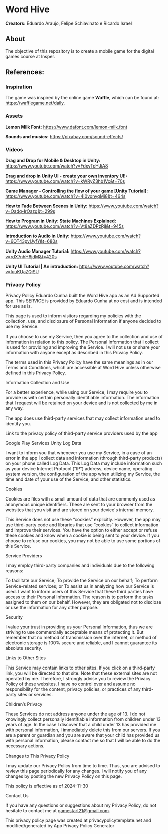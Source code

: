 # Word Hive

**Creators:** Eduardo Araujo, Felipe Schiavinato e Ricardo Israel

## About

The objective of this repository is to create a mobile game for the digital games course at Insper.

## References:

### Inspiration

The game was inspired by the online game **Waffle**, which can be found at: https://wafflegame.net/daily.

### Assets

**Lemon Milk Font:** https://www.dafont.com/lemon-milk.font

**Sounds and musics:** https://pixabay.com/sound-effects/ 

### Videos

**Drag and Drop for Mobile & Desktop in Unity:** https://www.youtube.com/watch?v=FdxvTcHJiA8 

**Drag and drop in Unity UI - create your own inventory UI!:** https://www.youtube.com/watch?v=kWRyZ3hb1Vc&t=70s

**Game Manager - Controlling the flow of your game [Unity Tutorial]:** https://www.youtube.com/watch?v=4I0vonyqMi8&t=464s 

**How to Fade Between Scenes in Unity:** https://www.youtube.com/watch?v=Oadq-IrOazg&t=299s 

**How to Program in Unity: State Machines Explained:** https://www.youtube.com/watch?v=Vt8aZDPzRjI&t=945s

**Introduction to Audio in Unity:** https://www.youtube.com/watch?v=6OT43pvUyfY&t=680s 

**Unity Audio Manager Tutorial:** https://www.youtube.com/watch?v=rdX7nhH6jdM&t=420s

**Unity UI Tutorial | An introduction:** https://www.youtube.com/watch?v=IuuKUaZQiSU


### Privacy Policy

Privacy Policy
Eduardo Cunha built the Word Hive app as an Ad Supported app. This SERVICE is provided by Eduardo Cunha at no cost and is intended for use as is.

This page is used to inform visitors regarding my policies with the collection, use, and disclosure of Personal Information if anyone decided to use my Service.

If you choose to use my Service, then you agree to the collection and use of information in relation to this policy. The Personal Information that I collect is used for providing and improving the Service. I will not use or share your information with anyone except as described in this Privacy Policy.

The terms used in this Privacy Policy have the same meanings as in our Terms and Conditions, which are accessible at Word Hive unless otherwise defined in this Privacy Policy.

Information Collection and Use

For a better experience, while using our Service, I may require you to provide us with certain personally identifiable information. The information that I request will be retained on your device and is not collected by me in any way.

The app does use third-party services that may collect information used to identify you.

Link to the privacy policy of third-party service providers used by the app

Google Play Services
Unity
Log Data

I want to inform you that whenever you use my Service, in a case of an error in the app I collect data and information (through third-party products) on your phone called Log Data. This Log Data may include information such as your device Internet Protocol (“IP”) address, device name, operating system version, the configuration of the app when utilizing my Service, the time and date of your use of the Service, and other statistics.

Cookies

Cookies are files with a small amount of data that are commonly used as anonymous unique identifiers. These are sent to your browser from the websites that you visit and are stored on your device's internal memory.

This Service does not use these “cookies” explicitly. However, the app may use third-party code and libraries that use “cookies” to collect information and improve their services. You have the option to either accept or refuse these cookies and know when a cookie is being sent to your device. If you choose to refuse our cookies, you may not be able to use some portions of this Service.

Service Providers

I may employ third-party companies and individuals due to the following reasons:

To facilitate our Service;
To provide the Service on our behalf;
To perform Service-related services; or
To assist us in analyzing how our Service is used.
I want to inform users of this Service that these third parties have access to their Personal Information. The reason is to perform the tasks assigned to them on our behalf. However, they are obligated not to disclose or use the information for any other purpose.

Security

I value your trust in providing us your Personal Information, thus we are striving to use commercially acceptable means of protecting it. But remember that no method of transmission over the internet, or method of electronic storage is 100% secure and reliable, and I cannot guarantee its absolute security.

Links to Other Sites

This Service may contain links to other sites. If you click on a third-party link, you will be directed to that site. Note that these external sites are not operated by me. Therefore, I strongly advise you to review the Privacy Policy of these websites. I have no control over and assume no responsibility for the content, privacy policies, or practices of any third-party sites or services.

Children’s Privacy

These Services do not address anyone under the age of 13. I do not knowingly collect personally identifiable information from children under 13 years of age. In the case I discover that a child under 13 has provided me with personal information, I immediately delete this from our servers. If you are a parent or guardian and you are aware that your child has provided us with personal information, please contact me so that I will be able to do the necessary actions.

Changes to This Privacy Policy

I may update our Privacy Policy from time to time. Thus, you are advised to review this page periodically for any changes. I will notify you of any changes by posting the new Privacy Policy on this page.

This policy is effective as of 2024-11-30

Contact Us

If you have any questions or suggestions about my Privacy Policy, do not hesitate to contact me at gamestart21@gmail.com.

This privacy policy page was created at privacypolicytemplate.net and modified/generated by App Privacy Policy Generator

